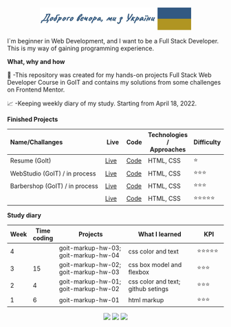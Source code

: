 <p align="center"><a href="https://www.linkedin.com/in/koval-dmytro//"><img width="70%" src="./img/readme-header.png" /></a></p>

I`m beginner in Web Development, and I want to be a Full Stack Developer. This is my way of gaining programming experience.

**What, why and how**

💼 -This repository was created for my hands-on projects Full Stack Web Developer Course in GoIT and contains my solutions from some challenges on Frontend Mentor.

📈 -Keeping weekly diary of my study. Starting from April 18, 2022.

**Finished Projects**

<table><thead><tr>
<th align="left" width="46%">Name/Challanges</th>
<th align="center" width="10%">Live</th>
<th align="center" width="10%">Code</th>
<th align="center" width="20%">Technologies / Approaches</th>
<th align="left" width="14%">Difficulty</th></tr></thead>

  <tr><td>Resume (GoIt)</td><td><a href ="#">Live</a></td><td><a href ="#">Code</a></td><td>HTML, CSS</td><td>⭐</td></tr>
<tr><td>WebStudio (GoIT) / in process</td><td><a href ="https://dima-kyiv.github.io/goit-markup-hw-02/">Live</a></td>
  <td><a href ="https://github.com/dima-kyiv/goit-markup-hw-02">Code</a></td><td>HTML, CSS</td><td>⭐⭐⭐</td></tr>

<tr><td>Barbershop (GoIT) / in process</td><td><a href ="https://dima-kyiv.github.io/goit-barbershop_v1">Live</a></td>
  <td><a href ="https://github.com/dima-kyiv/goit-barbershop_v1">Code</a></td><td>HTML, CSS</td><td>⭐⭐⭐</td></tr>

  <tr><td></td><td><a href ="#">Live</a></td><td><a href ="#">Code</a></td><td>HTML, CSS</td><td>⭐⭐⭐⭐⭐</td></tr>
</table>

**Study diary**

<table><thead><tr>
<th align="top" width="7%">Week</th>
<th align="top" width="7%">Time coding</th>
<th align="top" width="36%">Projects</th>
<th align="top" width="36%">What I learned</th>
<th align="top" width="14%">KPI</th></tr></thead>

<tr><td>4</td><td></td><td>
goit-markup-hw-03; goit-markup-hw-04
</td><td>css color and text
</td><td>⭐⭐⭐⭐⭐</td></tr>
<tr><td>3</td><td>15</td><td>
goit-markup-hw-02; goit-markup-hw-03
</td><td>css box model and flexbox
</td><td>⭐⭐⭐</td></tr>
<tr><td>2</td><td>4</td><td>
goit-markup-hw-01; goit-markup-hw-02
</td><td>css color and text; github setings
</td><td>⭐⭐⭐</td></tr>
<tr><td>1</td><td>6</td><td>
goit-markup-hw-01
</td><td>
html markup
</td><td>⭐⭐⭐</td></tr>
</table>
<div align="center">
<a href="mailto:4dimakoval@gmail.com"><img src="https://img.shields.io/badge/EMAIL-4dimakoval%40gmail.com-ea4335?style-flat&logo=gmail"></a>
<a href="https://www.linkedin.com/in/koval-dmytro/"><img src="https://img.shields.io/badge/profile-linkedin-0072b1?style-flat&logo=linkedin"></a>
<a href="https://codepen.io/dima-kyiv"><img src="https://img.shields.io/badge/profile-codepen-ffffff?style-flat&logo=codepen"></a></div>
